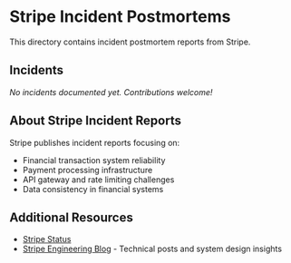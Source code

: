 # Stripe Incident Postmortems

This directory contains incident postmortem reports from Stripe.

## Incidents

_No incidents documented yet. Contributions welcome!_

## About Stripe Incident Reports

Stripe publishes incident reports focusing on:

- Financial transaction system reliability
- Payment processing infrastructure
- API gateway and rate limiting challenges
- Data consistency in financial systems

## Additional Resources

- [Stripe Status](https://status.stripe.com/)
- [Stripe Engineering Blog](https://stripe.com/blog/engineering) - Technical posts and system design insights
